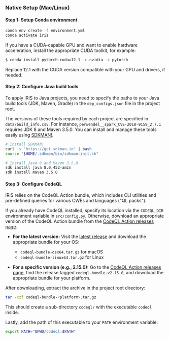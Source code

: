 ### Native Setup (Mac/Linux)

#### Step 1: Setup Conda environment

```sh
conda env create -f environment.yml
conda activate iris
```

If you have a CUDA-capable GPU and want to enable hardware acceleration, install the appropriate CUDA toolkit, for example:
```bash
$ conda install pytorch-cuda=12.1 -c nvidia -c pytorch
```
Replace 12.1 with the CUDA version compatible with your GPU and drivers, if needed.

#### Step 2: Configure Java build tools

To apply IRIS to Java projects, you need to specify the paths to your Java build tools (JDK, Maven, Gradle) in the `dep_configs.json` file in the project root.

The versions of these tools required by each project are specified in `data/build_info.csv`. For instance, `perwendel__spark_CVE-2018-9159_2.7.1` requires JDK 8 and Maven 3.5.0. You can install and manage these tools easily using [SDKMAN!](https://sdkman.io/).

```sh
# Install SDKMAN!
curl -s "https://get.sdkman.io" | bash
source "$HOME/.sdkman/bin/sdkman-init.sh"

# Install Java 8 and Maven 3.5.0
sdk install java 8.0.452-amzn
sdk install maven 3.5.0
```

#### Step 3: Configure CodeQL

IRIS relies on the CodeQL Action bundle, which includes CLI utilities and pre-defined queries for various CWEs and languages ("QL packs").

If you already have CodeQL installed, specify its location via the `CODEQL_DIR` environment variable in `src/config.py`. Otherwise, download an appropriate version of the CodeQL Action bundle from the [CodeQL Action releases page](https://github.com/github/codeql-action/releases).

- **For the latest version:**
  Visit the [latest release](https://github.com/github/codeql-action/releases/latest) and download the appropriate bundle for your OS:
  - `codeql-bundle-osx64.tar.gz` for macOS
  - `codeql-bundle-linux64.tar.gz` for Linux

- **For a specific version (e.g., 2.15.0):**
  Go to the [CodeQL Action releases page](https://github.com/github/codeql-action/releases), find the release tagged `codeql-bundle-v2.15.0`, and download the appropriate bundle for your platform.

After downloading, extract the archive in the project root directory:

```sh
tar -xzf codeql-bundle-<platform>.tar.gz
```

This should create a sub-directory `codeql/` with the executable `codeql` inside.

Lastly, add the path of this executable to your `PATH` environment variable:

```sh
export PATH="$PWD/codeql:$PATH"
```
